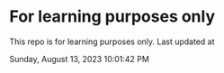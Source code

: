 # For learning purposes only
This repo is for learning purposes only.
Last updated at

Sunday, August 13, 2023 10:01:42 PM

